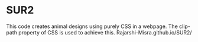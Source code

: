 # SUR2
This code creates animal designs using purely CSS in a webpage. The clip-path property of CSS is used to achieve this.
Rajarshi-Misra.github.io/SUR2/
